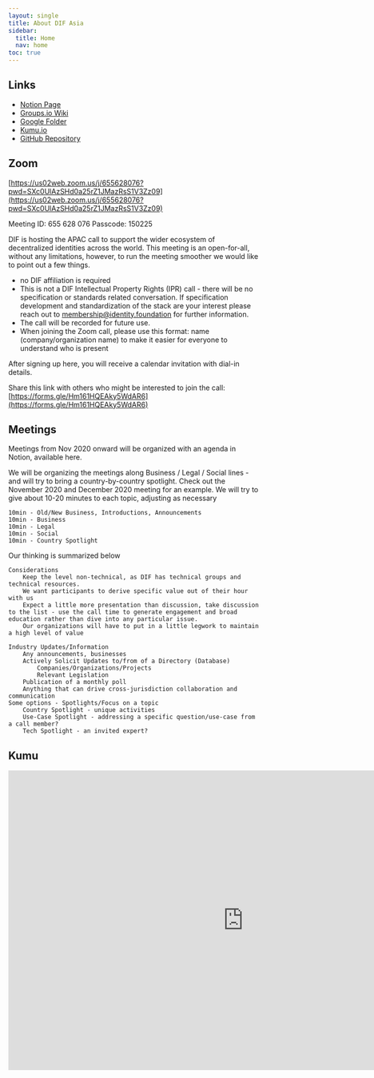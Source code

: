 ```yaml
---
layout: single
title: About DIF Asia
sidebar:
  title: Home
  nav: home
toc: true
---
```


## Links

* <a href="https://www.notion.so/APAC-Asia-Discussion-group-85bc823687e745c29ef5084f5e1f5802">Notion Page</a>
* <a href="https://lists.identity.foundation/g/dif-apac-asean/wiki">Groups.io Wiki</a>
* <a href="https://drive.google.com/drive/folders/1ZkC1QJGSelAEP5_69jbSylGr9BfS8zP0">Google Folder</a>
* <a href="https://kumu.io/korsimoro/dif-asia-all">Kumu.io</a>
* <a href="https://github.com/korsimoro/dif-apac">GitHub Repository</a>


## Zoom

[https://us02web.zoom.us/j/655628076?pwd=SXc0UlAzSHd0a25rZ1JMazRsS1V3Zz09](https://us02web.zoom.us/j/655628076?pwd=SXc0UlAzSHd0a25rZ1JMazRsS1V3Zz09)

Meeting ID: 655 628 076
Passcode: 150225


DIF is hosting the APAC call to support the wider ecosystem of decentralized identities across the world.
This meeting is an open-for-all, without any limitations, however, to run the meeting smoother we would like to point out a few things.

- no DIF affiliation is required
- This is not a DIF Intellectual Property Rights (IPR) call - there will be no specification or standards related conversation. If specification development and standardization of the stack are your interest please reach out to membership@identity.foundation for further information.
- The call will be recorded for future use.
- When joining the Zoom call, please use this format: name (company/organization name) to make it easier for everyone to understand who is present

After signing up here, you will receive a calendar invitation with dial-in details.

Share this link with others who might be interested to join the call: [https://forms.gle/Hm161HQEAky5WdAR6](https://forms.gle/Hm161HQEAky5WdAR6)


## Meetings

Meetings from Nov 2020 onward will be organized with an agenda in Notion, available here.

We will be organizing the meetings along Business / Legal / Social lines - and will try to bring a country-by-country spotlight.  Check out the November 2020 and December 2020 meeting for an example.  We will try to give about 10-20 minutes to each topic, adjusting as necessary

    10min - Old/New Business, Introductions, Announcements
    10min - Business
    10min - Legal
    10min - Social
    10min - Country Spotlight

Our thinking is summarized below

    Considerations
        Keep the level non-technical, as DIF has technical groups and technical resources.
        We want participants to derive specific value out of their hour with us
        Expect a little more presentation than discussion, take discussion to the list - use the call time to generate engagement and broad education rather than dive into any particular issue.
        Our organizations will have to put in a little legwork to maintain a high level of value

    Industry Updates/Information
        Any announcements, businesses
        Actively Solicit Updates to/from of a Directory (Database)
            Companies/Organizations/Projects
            Relevant Legislation
        Publication of a monthly poll
        Anything that can drive cross-jurisdiction collaboration and communication
    Some options - Spotlights/Focus on a topic
        Country Spotlight - unique activities
        Use-Case Spotlight - addressing a specific question/use-case from a call member?
        Tech Spotlight - an invited expert?

## Kumu
<iframe src="https://embed.kumu.io/3acd9c750afde2aec00498f5c999f950" width="940" height="600" frameborder="0"></iframe>
